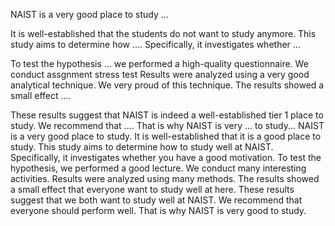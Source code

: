 
NAIST is a very good place to study ...

It is well-established that the students do not want to study anymore. This study aims to determine how .... Specifically, it investigates whether ... 


To test the hypothesis ... we performed a high-quality questionnaire. 
We conduct assgnment stress test
Results were analyzed using a very good analytical technique. We very proud of this technique. The results showed a small effect .... 


These results suggest that NAIST is indeed a well-established tier 1 place to study. We recommend that .... That is why NAIST is very ... to study...
NAIST is a very good place to study. It is well-established that it is a good place to study. This study aims to determine how to study well at NAIST. Specifically, it investigates whether you have a good motivation.
To test the hypothesis, we performed a good lecture.  We conduct many interesting activities. Results were analyzed using many methods. The results showed a small effect that everyone want to study well at here.
These results suggest that we both want to study well at NAIST. We recommend that everyone should perform well. That is why NAIST is very good to study.

